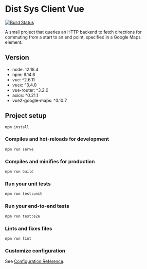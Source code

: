 # Dist Sys Client Vue

[![Build Status](https://travis-ci.com/steve-papadogiannis/dist-sys-client-vue.svg?branch=main)](https://travis-ci.com/steve-papadogiannis/dist-sys-client-vue)

A small project that queries an HTTP backend to fetch directions
for commuting from a start to an end point, specified in a Google Maps
element.

## Version

* node: 12.18.4
* npm: 6.14.6
* vue: ^2.6.11
* vuex: ^3.4.0
* vue-router: ^3.2.0
* axios: ^0.21.1
* vue2-google-maps: ^0.10.7

## Project setup
```
npm install
```

### Compiles and hot-reloads for development
```
npm run serve
```

### Compiles and minifies for production
```
npm run build
```

### Run your unit tests
```
npm run test:unit
```

### Run your end-to-end tests
```
npm run test:e2e
```

### Lints and fixes files
```
npm run lint
```

### Customize configuration
See [Configuration Reference](https://cli.vuejs.org/config/).
